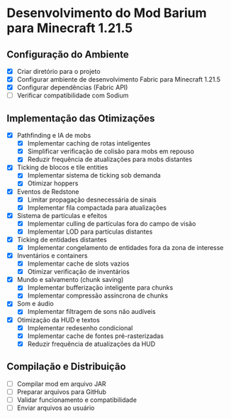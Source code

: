 # Desenvolvimento do Mod Barium para Minecraft 1.21.5

## Configuração do Ambiente
- [x] Criar diretório para o projeto
- [x] Configurar ambiente de desenvolvimento Fabric para Minecraft 1.21.5
- [x] Configurar dependências (Fabric API)
- [ ] Verificar compatibilidade com Sodium

## Implementação das Otimizações
- [x] Pathfinding e IA de mobs
  - [x] Implementar caching de rotas inteligentes
  - [x] Simplificar verificação de colisão para mobs em repouso
  - [x] Reduzir frequência de atualizações para mobs distantes
- [x] Ticking de blocos e tile entities
  - [x] Implementar sistema de ticking sob demanda
  - [x] Otimizar hoppers
- [x] Eventos de Redstone
  - [x] Limitar propagação desnecessária de sinais
  - [x] Implementar fila compactada para atualizações
- [x] Sistema de partículas e efeitos
  - [x] Implementar culling de partículas fora do campo de visão
  - [x] Implementar LOD para partículas distantes
- [x] Ticking de entidades distantes
  - [x] Implementar congelamento de entidades fora da zona de interesse
- [x] Inventários e containers
  - [x] Implementar cache de slots vazios
  - [x] Otimizar verificação de inventários
- [x] Mundo e salvamento (chunk saving)
  - [x] Implementar bufferização inteligente para chunks
  - [x] Implementar compressão assíncrona de chunks
- [x] Som e áudio
  - [x] Implementar filtragem de sons não audíveis
- [x] Otimização da HUD e textos
  - [x] Implementar redesenho condicional
  - [x] Implementar cache de fontes pré-rasterizadas
  - [x] Reduzir frequência de atualizações da HUD

## Compilação e Distribuição
- [ ] Compilar mod em arquivo JAR
- [ ] Preparar arquivos para GitHub
- [ ] Validar funcionamento e compatibilidade
- [ ] Enviar arquivos ao usuário
